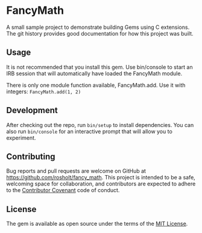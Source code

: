 # FancyMath

A small sample project to demonstrate building Gems using C extensions.  The git history provides good documentation for how this project was built.

## Usage

It is not recommended that you install this gem.  Use bin/console to start an IRB session that will automatically have loaded the FancyMath module.

There is only one module function available, FancyMath.add.  Use it with integers: ```FancyMath.add(1, 2)```

## Development

After checking out the repo, run `bin/setup` to install dependencies. You can also run `bin/console` for an interactive prompt that will allow you to experiment.

## Contributing

Bug reports and pull requests are welcome on GitHub at https://github.com/rosholt/fancy_math. This project is intended to be a safe, welcoming space for collaboration, and contributors are expected to adhere to the [Contributor Covenant](contributor-covenant.org) code of conduct.


## License

The gem is available as open source under the terms of the [MIT License](http://opensource.org/licenses/MIT).
